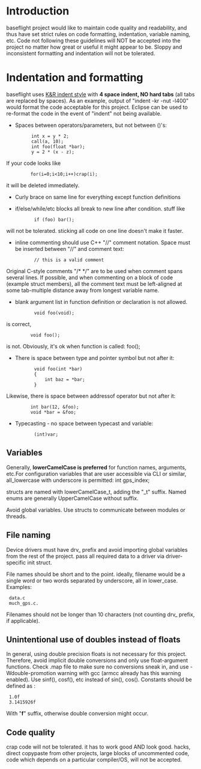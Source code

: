 # Introduction

baseflight project would like to maintain code quality and readability, and thus have set strict rules on code formatting, indentation, variable naming, etc. Code not following these guidelines will NOT be accepted into the project no matter how great or useful it might appear to be. Sloppy and inconsistent formatting and indentation will not be tolerated.

# Indentation and formatting

baseflight uses [K&R indent style](http://en.wikipedia.org/wiki/Indent_style#K.26R_style) with **4 space indent, NO hard tabs** (all tabs are replaced by spaces). As an example, output of "indent -kr -nut -l400" would format the code acceptable for this project. Eclipse can be used to re-format the code in the event of "indent" not being available.

 * Spaces between operators/parameters, but not between ()'s: 

             int x = y * 2;
             call(a, 10);
             int foo(float *bar);
             y = 2 * (x - z);
If your code looks like

             for(i=0;i<10;i++)crap(i);
it will be deleted immediately.

* Curly brace on same line for everything except function definitions
* if/else/while/etc blocks all break to new line after condition. stuff like 

             if (foo) bar(); 
will not be tolerated. sticking all code on one line doesn't make it faster.
* inline commenting should use C++ "//" comment notation. Space must be inserted between "//" and comment text:

             // this is a valid comment
Original C-style comments "/* */" are to be used when comment spans several lines. If possible, and when commenting on a block of code (example struct members), all the comment text must be left-aligned at some tab-multiple distance away from longest variable name.
* blank argument list in function definition or declaration is not allowed.

             void foo(void);
is correct,

             void foo();
is not. Obviously, it's ok when function is called: foo();
* There is space between type and pointer symbol but not after it: 

             void foo(int *bar)
             {
                 int baz = *bar;
             }
Likewise, there is space between addressof operator but not after it:

             int bar(12, &foo);
             void *bar = &foo;
* Typecasting - no space between typecast and variable:

             (int)var;

## Variables

Generally, **lowerCamelCase is preferred** for function names, arguments, etc.For configuration variables that are user accessible via CLI or similar, all_lowercase with underscore is permitted: int gps_index;

structs are named with lowerCamelCase_t, adding the "_t" suffix. Named enums are generally UpperCamelCase without suffix.

Avoid global variables. Use structs to communicate between modules or threads.

## File naming

Device drivers must have drv_ prefix and avoid importing global variables from the rest of the project. pass all required data to a driver via driver-specific init struct.

File names should be short and to the point. ideally, filename would be a single word or two words separated by underscore, all in lower_case. Examples: 

     data.c 
     much_gps.c.
Filenames should not be longer than 10 characters (not counting drv_ prefix, if applicable).

## Unintentional use of doubles instead of floats

In general, using double precision floats is not necessary for this project.
Therefore, avoid implicit double conversions and only use float-argument functions. Check .map file to make sure no conversions sneak in, and use -Wdouble-promotion warning with gcc (armcc already has this warning enabled). Use sinf(), cosf(), etc instead of sin(), cos().
Constants should be defined as :

     1.0f
     3.1415926f
With "**f**" suffix, otherwise double conversion might occur.

## Code quality

crap code will not be tolerated. it has to work good AND look good. hacks, direct copypaste from other projects, large blocks of uncommented code, code which depends on a particular compiler/OS, will not be accepted.